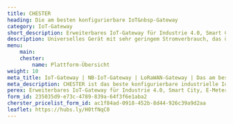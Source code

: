 ```yaml
---
title: CHESTER 
heading: Die am besten konfigurierbare IoT&nbsp-Gateway
category: IoT-Gateway 
short_description: Erweiterbares IoT-Gateway für Industrie 4.0, Smart City, E-Metering und landwirtschaftliche Anwendungen. 
description: Universelles Gerät mit sehr geringem Stromverbrauch, das über LPWAN kommuniziert. Es ermöglicht den Anschluss anderer externer Elemente über eine Reihe von Schnittstellen. 
menu:
    main:
    chester:
        name: Plattform-Übersicht
weight: 10
meta_title: IoT-Gateway | NB-IoT-Gateway | LoRaWAN-Gateway | Das am besten konfigurierbare Gateway CHESTER von HARDWARIO 
meta_description: CHESTER ist das beste konfigurierbare industrielle IoT-Gateway für Industrie 4.0-, Smart-City-, Remote-Metering- und landwirtschaftliche Anwendungen. Das Gerät verbindet Sensoren, Aktoren, SPS-Steuerungen und andere Geräte über die LPWAN-Kommunikationstechnologien mit dem Internet. CHESTER verfügt über ein robustes, wasserdichtes Gehäuse der Schutzart IP67 für raue Umgebungsbedingungen. Darüber hinaus ermöglichen der weite Betriebstemperaturbereich und der batterieoptimierte Stromverbrauch den Einsatz im Freien. 
perex: Erweiterbares IoT-Gateway für Industrie 4.0, Smart City, E-Metering und landwirtschaftliche Anwendungen. CHESTER verbindet Sensoren, Aktoren, SPS-Steuerungen und andere Geräte mit dem Internet. Flexible Stromversorgung und LPWAN-Kommunikationstechnologien ermöglichen eine zuverlässige Konnektivität in weit entfernten und tief gelegenen Innenräumen. 
form_id: 235035d9-e73c-4789-839a-64f3f6e1aba2
cherster_pricelist_form_id: ac1f84ad-0918-452b-8d44-926c39a9d2aa 
leaflet: https://hubs.ly/H0tfNqC0
---
```

